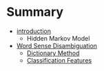 # Summary

* [introduction](README.md)
   * Hidden Markov Model
* [Word Sense Disambiguation](word_sense_disambiguation.md)
   * [Dictionary Method](dictionary_method.md)
   * [Classification Features](classification_features.md)

